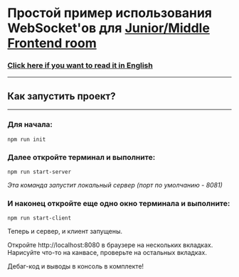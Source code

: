 # Простой пример использования WebSocket'ов для [Junior/Middle Frontend room](https://t.me/jun_mid_front)

### [Click here if you want to read it in English]()

--- 

## Как запустить проект?

---

### Для начала:
```angular2html
npm run init
```
### Далее откройте терминал и выполните:
```angular2html
npm run start-server
```

*Эта команда запустит локальный сервер (порт по умолчанию - 8081)*

### И наконец откройте еще одно окно терминала и выполните:
```angular2html
npm run start-client
```
Теперь и сервер, и клиент запущены.

Откройте http://localhost:8080 в браузере на нескольких вкладках. Нарисуйте что-то на канвасе, проверьте на остальных вкладках.

Дебаг-код и выводы в консоль в комплекте!

